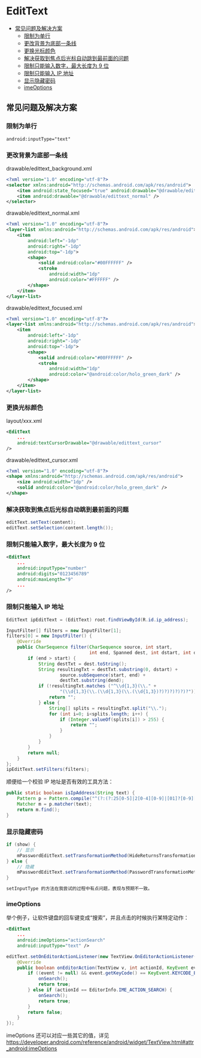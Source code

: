 # EditText


<!-- vim-markdown-toc GFM -->

* [常见问题及解决方案](#常见问题及解决方案)
    * [限制为单行](#限制为单行)
    * [更改背景为底部一条线](#更改背景为底部一条线)
    * [更换光标颜色](#更换光标颜色)
    * [解决获取到焦点后光标自动跳到最前面的问题](#解决获取到焦点后光标自动跳到最前面的问题)
    * [限制只能输入数字，最大长度为 9 位](#限制只能输入数字最大长度为-9-位)
    * [限制只能输入 IP 地址](#限制只能输入-ip-地址)
    * [显示隐藏密码](#显示隐藏密码)
    * [imeOptions](#imeoptions)

<!-- vim-markdown-toc -->

## 常见问题及解决方案

### 限制为单行

`android:inputType="text"`

### 更改背景为底部一条线

drawable/edittext_background.xml

```xml
<?xml version="1.0" encoding="utf-8"?>
<selector xmlns:android="http://schemas.android.com/apk/res/android">
    <item android:state_focused="true" android:drawable="@drawable/edittext_focused" />
    <item android:drawable="@drawable/edittext_normal" />
</selector>
```

drawable/edittext_normal.xml

```xml
<?xml version="1.0" encoding="utf-8"?>
<layer-list xmlns:android="http://schemas.android.com/apk/res/android">
    <item
        android:left="-1dp"
        android:right="-1dp"
        android:top="-1dp">
        <shape>
            <solid android:color="#00FFFFFF" />
            <stroke
                android:width="1dp"
                android:color="#FFFFFF" />
        </shape>
    </item>
</layer-list>
```

drawable/edittext_focused.xml

```xml
<?xml version="1.0" encoding="utf-8"?>
<layer-list xmlns:android="http://schemas.android.com/apk/res/android">
    <item
        android:left="-1dp"
        android:right="-1dp"
        android:top="-1dp">
        <shape>
            <solid android:color="#00FFFFFF" />
            <stroke
                android:width="1dp"
                android:color="@android:color/holo_green_dark" />
        </shape>
    </item>
</layer-list>
```

### 更换光标颜色

layout/xxx.xml

```xml
<EditText
    ...
    android:textCursorDrawable="@drawable/edittext_cursor"
/>
```

drawable/edittext_cursor.xml

```xml
<?xml version="1.0" encoding="utf-8"?>
<shape xmlns:android="http://schemas.android.com/apk/res/android">
    <size android:width="1dp" />
    <solid android:color="@android:color/holo_green_dark" />
</shape>
```

### 解决获取到焦点后光标自动跳到最前面的问题

```java
editText.setText(content);
editText.setSelection(content.length());
```

### 限制只能输入数字，最大长度为 9 位

```xml
<EditText
    ...
    android:inputType="number"
    android:digits="0123456789"
    android:maxLength="9"
    ...
/>
```

### 限制只能输入 IP 地址

```java
EditText ipEditText = (EditText) root.findViewById(R.id.ip_address);

InputFilter[] filters = new InputFilter[1];
filters[0] = new InputFilter() {
    @Override
    public CharSequence filter(CharSequence source, int start,
                               int end, Spanned dest, int dstart, int dend) {
        if (end > start) {
            String destTxt = dest.toString();
            String resultingTxt = destTxt.substring(0, dstart) +
                    source.subSequence(start, end) +
                    destTxt.substring(dend);
            if (!resultingTxt.matches ("^\\d{1,3}(\\." +
                    "(\\d{1,3}(\\.(\\d{1,3}(\\.(\\d{1,3})?)?)?)?)?)?")) {
                return "";
            } else {
                String[] splits = resultingTxt.split("\\.");
                for (int i=0; i<splits.length; i++) {
                    if (Integer.valueOf(splits[i]) > 255) {
                        return "";
                    }
                }
            }
        }
        return null;
    }
};
ipEditText.setFilters(filters);
```

顺便给一个校验 IP 地址是否有效的工具方法：

```java
public static boolean isIpAddress(String text) {
    Pattern p = Pattern.compile("^(?:(?:25[0-5]|2[0-4][0-9]|[01]?[0-9][0-9]?)\\.){3}(?:25[0-5]|2[0-4][0-9]|[01]?[0-9][0-9]?)$");
    Matcher m = p.matcher(text);
    return m.find();
}
```

### 显示隐藏密码

```java
if (show) {
    // 显示
    mPasswordEditText.setTransformationMethod(HideReturnsTransformationMethod.getInstance());
} else {
    // 隐藏
    mPasswordEditText.setTransformationMethod(PasswordTransformationMethod.getInstance());
}

setInputType 的方法在我尝试的过程中有点问题，表现与预期不一致。
```

### imeOptions

举个例子，让软件键盘的回车键变成“搜索”，并且点击的时候执行某特定动作：

```xml
<EditText
    ...
    android:imeOptions="actionSearch"
    android:inputType="text" />
```

```java
editText.setOnEditorActionListener(new TextView.OnEditorActionListener() {
    @Override
    public boolean onEditorAction(TextView v, int actionId, KeyEvent event) {
        if ((event != null) && event.getKeyCode() == KeyEvent.KEYCODE_ENTER && event.getAction() == KeyEvent.ACTION_DOWN) {
            onSearch();
            return true;
        } else if (actionId == EditorInfo.IME_ACTION_SEARCH) {
            onSearch();
            return true;
        }
        return false;
    }
});
```

imeOptions 还可以对应一些其它的值，详见 <https://developer.android.com/reference/android/widget/TextView.html#attr_android:imeOptions>
